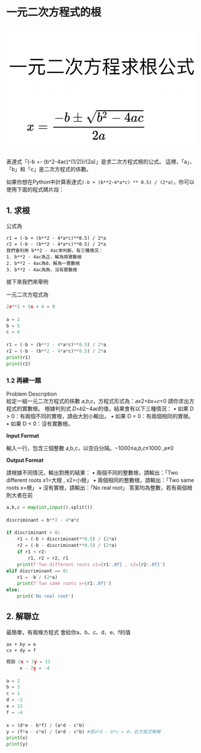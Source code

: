 # 一元二次方程式的根

![Alt text](./img/image.png)

表達式「(-b +- (b^2-4ac)^(1/2))/(2a)」是求二次方程式根的公式。 這裡，「a」、「b」和「c」是二次方程式的係數。

如果你想在Python中計算表達式`(-b + (b**2-4*a*c) ** 0.5) / (2*a)`，你可以使用下面的程式碼片段：

## 1. 求根

公式為
```
r1 = (-b + (b**2 - 4*a*c)**0.5) / 2*a
r2 = (-b - (b**2 - 4*a*c)**0.5) / 2*a
我們會利用 b**2 - 4ac來判斷，有三種情況：
1. b**2 - 4ac為正，解為兩實數根
2. b**2 - 4ac為0，解為一實數根
3. b**2 - 4ac為負，沒有實數根
```
接下來我們來舉例
     
一元二次方程式為
```python
2x**2 + 5x + 6 = 0

a = 2
b = 5
c = 6

r1 = (-b + (b**2 - 4*a*c)**0.5) / 2*a
r2 = (-b - (b**2 - 4*a*c)**0.5) / 2*a
print(r1)
print(r2)
```

### 1.2 再練一題

Problem Description  
給定一組一元二次方程式的係數 𝑎,𝑏,𝑐，方程式形式為：𝑎𝑥2+𝑏𝑥+𝑐=0 
請你求出方程式的實數根。 
根據判別式 𝐷=𝑏2−4𝑎𝑐的值，結果會有以下三種情況： 
• 如果 D > 0：有兩個不同的實根，請由大到小輸出。 
• 如果 D = 0：有兩個相同的實根。 
• 如果 D < 0：沒有實數根。 

**Input Format**

輸入一行，包含三個整數 𝑎,b,c，以空白分隔。−1000≤𝑎,𝑏,𝑐≤1000 ,𝑎≠0

**Output Format**

請根據不同情況，輸出對應的結果： 
• 兩個不同的整數根，請輸出：「Two different roots x1=大根 , x2=小根」 
• 兩個相同的整數根，請輸出：「Two same roots x=根」 
• 沒有實根，請輸出：「No real root」 
答案均為整數，若有兩個根則大者在前 

```python
a,b,c = map(int,input().split())

discriminant = b**2 - 4*a*c

if discriminant > 0:
    r1 = (-b + discriminant**0.5) / (2*a)
    r2 = (-b - discriminant**0.5) / (2*a)
    if r1 < r2:
        r1, r2 = r2, r1
    print(f'Two different roots x1={r1:.0f} , x2={r2:.0f}')
elif discriminant == 0:
    r1 = -b / (2*a)
    print(f'Two same roots x={r1:.0f}')
else:
    print('No real root')
```



## 2. 解聯立
最簡單，有兩條方程式
會給你a、b、c、d、e、f的值
```
ax + by = e
cx + dy = f
```

```python
假設 2x + 3y = 13
     x - 2y = -4

a = 2
b = 3
c = 1
d = -2
e = 13
f = -4

x = (d*e - b*f) / (a*d - c*b)
y = (f*a - c*e) / (a*d - c*b) #若a*d - b*c = 0，此方程式無解
print(x)
print(y)
```